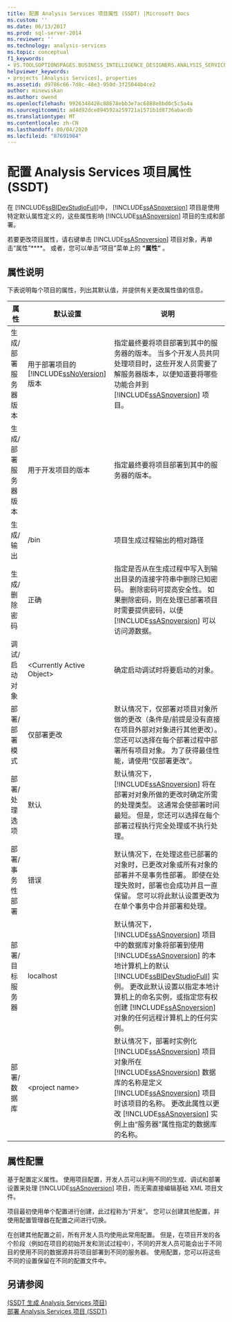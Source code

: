 ```yaml
---
title: 配置 Analysis Services 项目属性 (SSDT) |Microsoft Docs
ms.custom: ''
ms.date: 06/13/2017
ms.prod: sql-server-2014
ms.reviewer: ''
ms.technology: analysis-services
ms.topic: conceptual
f1_keywords:
- VS.TOOLSOPTIONSPAGES.BUSINESS_INTELLIGENCE_DESIGNERS.ANALYSIS_SERVICES_DESIGNERS.GENERAL
helpviewer_keywords:
- projects [Analysis Services], properties
ms.assetid: d9786c66-7d8c-48e3-950d-3f25044b4ce2
author: minewiskan
ms.author: owend
ms.openlocfilehash: 9926348428c88678ebb3e7ac6888e8bd0c5c5a4a
ms.sourcegitcommit: ad4d92dce894592a259721a1571b1d8736abacdb
ms.translationtype: MT
ms.contentlocale: zh-CN
ms.lasthandoff: 08/04/2020
ms.locfileid: "87691984"
---
```

# <a name="configure-analysis-services-project-properties-ssdt"></a>配置 Analysis Services 项目属性 (SSDT)
  在 [!INCLUDE[ssBIDevStudioFull](../../includes/ssbidevstudiofull-md.md)]中， [!INCLUDE[ssASnoversion](../../includes/ssasnoversion-md.md)] 项目是使用特定默认属性定义的，这些属性影响 [!INCLUDE[ssASnoversion](../../includes/ssasnoversion-md.md)] 项目的生成和部署。  
  
 若要更改项目属性，请右键单击 [!INCLUDE[ssASnoversion](../../includes/ssasnoversion-md.md)] 项目对象，再单击“属性”****。 或者，您可以单击“项目”菜单上的 **“属性”** 。  
  
## <a name="property-description"></a>属性说明  
 下表说明每个项目的属性，列出其默认值，并提供有关更改属性值的信息。  
  
|属性|默认设置|说明|  
|--------------|---------------------|-----------------|  
|生成/部署服务器版本|用于部署项目的 [!INCLUDE[ssNoVersion](../../includes/ssnoversion-md.md)] 版本|指定最终要将项目部署到其中的服务器的版本。 当多个开发人员共同处理项目时，这些开发人员需要了解服务器版本，以便知道要将哪些功能合并到 [!INCLUDE[ssASnoversion](../../includes/ssasnoversion-md.md)] 项目。|  
|生成/部署服务器版本|用于开发项目的版本|指定最终要将项目部署到其中的服务器的版本。|  
|生成/输出|/bin|项目生成过程输出的相对路径|  
|生成/删除密码|正确|指定是否从在生成过程中写入到输出目录的连接字符串中删除已知密码。 删除密码可提高安全性。 如果删除密码，则在处理已部署项目时需要提供密码，以便 [!INCLUDE[ssASnoversion](../../includes/ssasnoversion-md.md)] 可以访问源数据。|  
|调试/启动对象|\<Currently Active Object>|确定启动调试时将要启动的对象。|  
|部署/部署模式|仅部署更改|默认情况下，仅部署对项目对象所做的更改（条件是/前提是没有直接在项目外部对对象进行其他更改）。 您还可以选择在每个部署过程中部署所有项目对象。 为了获得最佳性能，请使用“仅部署更改”。|  
|部署/处理选项|默认|默认情况下， [!INCLUDE[ssASnoversion](../../includes/ssasnoversion-md.md)] 将在部署对对象所做的更改时确定所需的处理类型。 这通常会使部署时间最短。 但是，您还可以选择在每个部署过程执行完全处理或不执行处理。|  
|部署/事务性部署|错误|默认情况下，在处理这些已部署的对象时，已更改对象或所有对象的部署并不是事务性部署。 即使在处理失败时，部署也会成功并且一直保留。 您可以将此默认设置更改为在单个事务中合并部署和处理。|  
|部署/目标服务器|localhost|默认情况下， [!INCLUDE[ssASnoversion](../../includes/ssasnoversion-md.md)] 项目中的数据库对象将部署到使用 [!INCLUDE[ssASnoversion](../../includes/ssasnoversion-md.md)] 的本地计算机上的默认 [!INCLUDE[ssBIDevStudioFull](../../includes/ssbidevstudiofull-md.md)] 实例。 更改此默认设置以指定本地计算机上的命名实例，或指定您有权创建 [!INCLUDE[ssASnoversion](../../includes/ssasnoversion-md.md)] 对象的任何远程计算机上的任何实例。|  
|部署/数据库|\<project name>|默认情况下，部署时实例化 [!INCLUDE[ssASnoversion](../../includes/ssasnoversion-md.md)] 项目对象所在 [!INCLUDE[ssASnoversion](../../includes/ssasnoversion-md.md)] 数据库的名称是定义 [!INCLUDE[ssASnoversion](../../includes/ssasnoversion-md.md)] 项目时该项目的名称。 更改此属性以更改 [!INCLUDE[ssASnoversion](../../includes/ssasnoversion-md.md)] 实例上由“服务器”属性指定的数据库的名称。|  
  
## <a name="property-configurations"></a>属性配置  
 基于配置定义属性。 使用项目配置，开发人员可以利用不同的生成、调试和部署设置来处理 [!INCLUDE[ssASnoversion](../../includes/ssasnoversion-md.md)] 项目，而无需直接编辑基础 XML 项目文件。  
  
 项目最初使用单个配置进行创建，此过程称为“开发”。 您可以创建其他配置，并使用配置管理器在配置之间进行切换。  
  
 在创建其他配置之前，所有开发人员均使用此常用配置。 但是，在项目开发的各个阶段（例如在项目的初始开发和测试过程中），不同的开发人员可能会出于不同目的使用不同的数据源并将项目部署到不同的服务器。 使用配置，您可以将这些不同的设置保留在不同的配置文件中。  
  
## <a name="see-also"></a>另请参阅  
 [&#40;SSDT 生成 Analysis Services 项目&#41;](build-analysis-services-projects-ssdt.md)   
 [部署 Analysis Services 项目 (SSDT)](deploy-analysis-services-projects-ssdt.md)  
  
  
